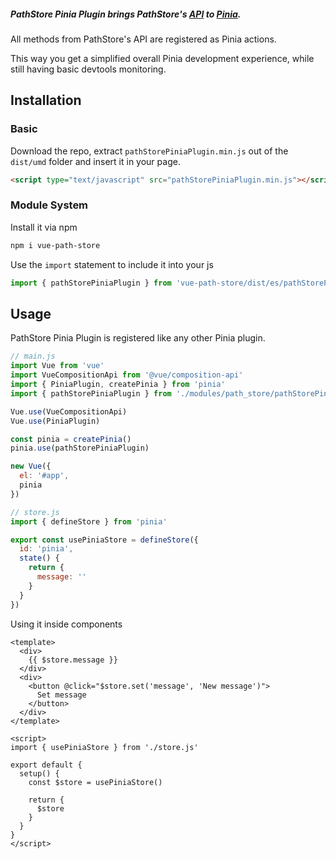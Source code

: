 ##### PathStore Pinia Plugin brings PathStore's [API](../path-store/api/) to [Pinia](https://pinia.esm.dev/).  

All methods from PathStore's API are registered as Pinia actions.

This way you get a simplified overall Pinia development experience, while still having
basic devtools monitoring.

## Installation 

### Basic

Download the repo, extract ```pathStorePiniaPlugin.min.js``` out of the ```dist/umd``` folder
and insert it in your page.

``` html
<script type="text/javascript" src="pathStorePiniaPlugin.min.js"></script>
```

### Module System

Install it via npm
```sh
npm i vue-path-store
```

Use the ```import``` statement to include it into your js
``` js
import { pathStorePiniaPlugin } from 'vue-path-store/dist/es/pathStorePiniaPlugin.js'
```

## Usage 

PathStore Pinia Plugin is registered like any other Pinia plugin.

```js
// main.js
import Vue from 'vue'
import VueCompositionApi from '@vue/composition-api'
import { PiniaPlugin, createPinia } from 'pinia'
import { pathStorePiniaPlugin } from './modules/path_store/pathStorePiniaPlugin'

Vue.use(VueCompositionApi)
Vue.use(PiniaPlugin)

const pinia = createPinia()
pinia.use(pathStorePiniaPlugin)

new Vue({
  el: '#app',
  pinia
})
```

```js
// store.js
import { defineStore } from 'pinia'

export const usePiniaStore = defineStore({
  id: 'pinia',
  state() {
    return {
      message: ''
    }
  }
})
```

Using it inside components
```vue
<template>
  <div>
    {{ $store.message }}
  </div>
  <div>
    <button @click="$store.set('message', 'New message')">
      Set message
    </button>
  </div>
</template>

<script>
import { usePiniaStore } from './store.js'

export default {
  setup() {
    const $store = usePiniaStore()

    return {
      $store
    }
  }
}
</script>

```
